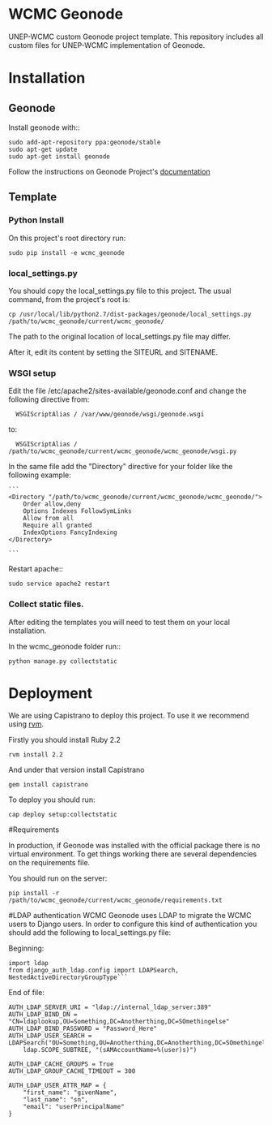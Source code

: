 # WCMC Geonode

UNEP-WCMC custom Geonode project template. This repository includes all custom files for UNEP-WCMC implementation of Geonode.

# Installation

## Geonode
Install geonode with::

  ```
  sudo add-apt-repository ppa:geonode/stable
  sudo apt-get update
  sudo apt-get install geonode
  ```

Follow the instructions on Geonode Project's [documentation](https://geonode.readthedocs.org/en/master/tutorials/install_and_admin/index.html)

## Template

### Python Install

On this project's root directory run:

  ```
  sudo pip install -e wcmc_geonode
  ```

### local_settings.py

You  should copy the local_settings.py file to this project. The usual command, from the project's root is:
  ```
  cp /usr/local/lib/python2.7/dist-packages/geonode/local_settings.py /path/to/wcmc_geonode/current/wcmc_geonode/
  ```

The path to the original location of local_settings.py file may differ.

After it, edit its content by setting the SITEURL and SITENAME.


### WSGI setup

Edit the file /etc/apache2/sites-available/geonode.conf and change the following directive from:

  ```
    WSGIScriptAlias / /var/www/geonode/wsgi/geonode.wsgi
  ```

to:

  ```
    WSGIScriptAlias / /path/to/wcmc_geonode/current/wcmc_geonode/wcmc_geonode/wsgi.py
  ```

In the same file add the "Directory" directive for your folder like the following example:

    ```
    <Directory "/path/to/wcmc_geonode/current/wcmc_geonode/wcmc_geonode/">
        Order allow,deny
        Options Indexes FollowSymLinks
        Allow from all
        Require all granted
        IndexOptions FancyIndexing
    </Directory>

    ```

Restart apache::
  ```
  sudo service apache2 restart
  ```

### Collect static files.

After editing the templates you will need to test them on your local installation.

In the wcmc_geonode folder run::
  
  ```
  python manage.py collectstatic
  ```

# Deployment
We are using Capistrano to deploy this project. To use it we recommend using [rvm](https://rvm.io/).

Firstly you should install Ruby 2.2

  ```
  rvm install 2.2
  ```

And under that version install Capistrano

```
gem install capistrano
```

To deploy you should run:

```
cap deploy setup:collectstatic
```

#Requirements

In production, if Geonode was installed with the official package there is no virtual environment. To get things working there are several dependencies on the requirements file.

You should run on the server:
```
pip install -r /path/to/wcmc_geonode/current/wcmc_geonode/requirements.txt
```


#LDAP authentication
WCMC Geonode uses LDAP to migrate the WCMC users to Django users. In order to configure this kind of authentication you should add the following to local_settings.py file:

Beginning:

```
import ldap
from django_auth_ldap.config import LDAPSearch, NestedActiveDirectoryGroupType```
```
End of file:

```
AUTH_LDAP_SERVER_URI = "ldap://internal_ldap_server:389"
AUTH_LDAP_BIND_DN = "CN=ldaplookup,OU=Something,DC=Anotherthing,DC=SOmethingelse"
AUTH_LDAP_BIND_PASSWORD = "Password_Here"
AUTH_LDAP_USER_SEARCH = LDAPSearch("OU=Something,OU=Anotherthing,DC=Anotherthing,DC=SOmethingelse",
    ldap.SCOPE_SUBTREE, "(sAMAccountName=%(user)s)")

AUTH_LDAP_CACHE_GROUPS = True
AUTH_LDAP_GROUP_CACHE_TIMEOUT = 300

AUTH_LDAP_USER_ATTR_MAP = {
    "first_name": "givenName",
    "last_name": "sn",
    "email": "userPrincipalName"
}
```
